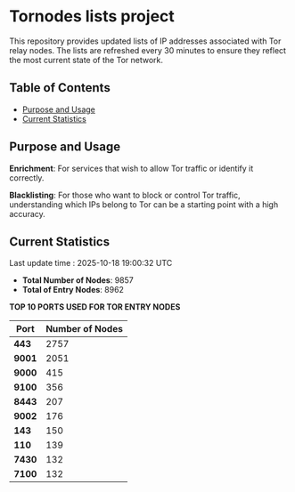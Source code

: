 # Tornodes lists project

This repository provides updated lists of IP addresses associated with Tor relay nodes. The lists are refreshed every 30 minutes to ensure they reflect the most current state of the Tor network.

## Table of Contents

- [Purpose and Usage](#purpose-and-usage)
- [Current Statistics](#current-statistics)


## Purpose and Usage

**Enrichment**: For services that wish to allow Tor traffic or identify it correctly.

**Blacklisting**: For those who want to block or control Tor traffic, understanding which IPs belong to Tor can be a starting point with a high accuracy.

## Current Statistics

Last update time : 2025-10-18 19:00:32 UTC

- **Total Number of Nodes**: 9857
- **Total of Entry Nodes**: 8962

**TOP 10 PORTS USED FOR TOR ENTRY NODES**

| **Port** | **Number of Nodes** |
|------|-----------------|
| **443**   | 2757  |
| **9001**   | 2051  |
| **9000**   | 415  |
| **9100**   | 356  |
| **8443**   | 207  |
| **9002**   | 176  |
| **143**   | 150  |
| **110**   | 139  |
| **7430**   | 132  |
| **7100**   | 132  |

